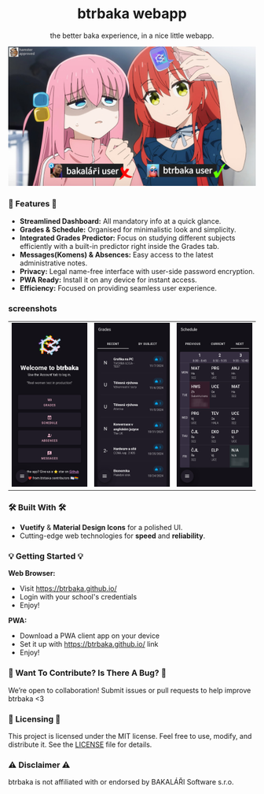 <div align="center">

# btrbaka webapp
the better baka experience, in a nice little webapp.

![](/public/btrbakahero.png)

</div>

### 🌟 Features 🌟

- **Streamlined Dashboard:** All mandatory info at a quick glance.
- **Grades & Schedule:** Organised for minimalistic look and simplicity.
- **Integrated Grades Predictor:** Focus on studying different subjects efficiently with a built-in predictor right inside the Grades tab.
- **Messages(Komens) & Absences:** Easy access to the latest administrative notes.
- **Privacy:** Legal name-free interface with user-side password encryption.
- **PWA Ready:** Install it on any device for instant access.
- **Efficiency:** Focused on providing seamless user experience.

### screenshots

| | | |
| :-: | :-: | :-: |
| ![](/public/screenshots/home.png) | ![](/public/screenshots/grades.png) | ![](/public/screenshots/schedule.png) |

### 🛠️ Built With 🛠️

- **Vuetify** & **Material Design Icons** for a polished UI.
- Cutting-edge web technologies for **speed** and **reliability**.

### 💡 Getting Started 💡

**Web Browser:**
- Visit https://btrbaka.github.io/
- Login with your school's credentials
- Enjoy!

**PWA:**
- Download a PWA client app on your device
- Set it up with https://btrbaka.github.io/ link
- Enjoy!

### 🤝 Want To Contribute? Is There A Bug? 🤝

We’re open to collaboration! Submit issues or pull requests to help improve btrbaka <3

### 📝 Licensing 📝

This project is licensed under the MIT license.
Feel free to use, modify, and distribute it. See the [LICENSE](https://github.com/btrbaka/btrbaka/blob/main/LICENSE) file for details.

### ⚠️ Disclaimer ⚠️ 
btrbaka is not affiliated with or endorsed by BAKALÁŘI Software s.r.o.
